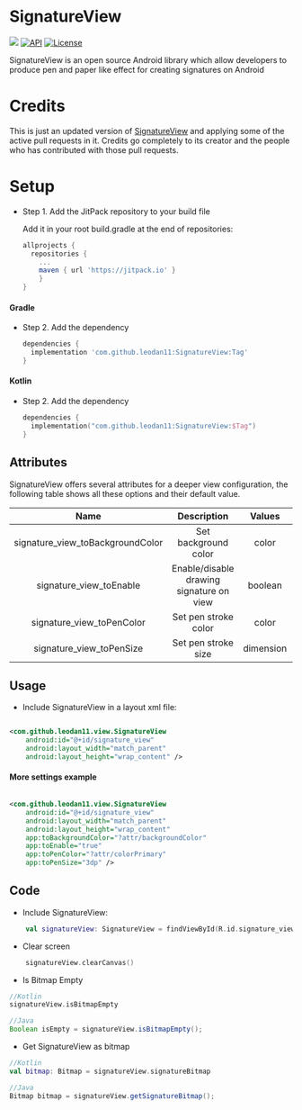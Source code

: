 # SignatureView

[![](https://jitpack.io/v/leodan11/SignatureView.svg)](https://jitpack.io/#leodan11/SignatureView)
[![API](https://img.shields.io/badge/API-21%2B-brightgreen.svg?style=flat)](https://android-arsenal.com/api?level=21)
[![License](https://img.shields.io/badge/License-Apache%202.0-blue.svg)](https://opensource.org/licenses/Apache-2.0)

SignatureView is an open source Android library which allow developers to produce pen and paper like
effect for creating signatures on Android

# Credits

This is just an updated version of [SignatureView](https://github.com/zahid-ali-shah/SignatureView)
and applying some of the active pull requests in it.
Credits go completely to its creator and the people who has contributed with those pull requests.

# Setup

- Step 1. Add the JitPack repository to your build file

  Add it in your root build.gradle at the end of repositories:

  ```gradle
  allprojects {
    repositories {
      ...
      maven { url 'https://jitpack.io' }
      }
  }
  ```

#### Gradle

- Step 2. Add the dependency

  ```gradle
  dependencies {
    implementation 'com.github.leodan11:SignatureView:Tag'
  }
  ```

#### Kotlin

- Step 2. Add the dependency

    ```kotlin
    dependencies {
      implementation("com.github.leodan11:SignatureView:$Tag")
    }
    ```

## Attributes

SignatureView offers several attributes for a deeper view configuration, the following table shows
all these options and their default value.

|               Name               |               Description                |  Values   |   Default   |
|:--------------------------------:|:----------------------------------------:|:---------:|:-----------:|
| signature_view_toBackgroundColor |           Set background color           |   color   | Color.WHITE |
|     signature_view_toEnable      | Enable/disable drawing signature on view |  boolean  |    true     |
|    signature_view_toPenColor     |           Set pen stroke color           |   color   | Color.BLACK |
|     signature_view_toPenSize     |           Set pen stroke size            | dimension |     3dp     |

## Usage

* Include SignatureView in a layout xml file:

~~~xml                                            

<com.github.leodan11.view.SignatureView
    android:id="@+id/signature_view"
    android:layout_width="match_parent"
    android:layout_height="wrap_content" />

~~~

#### More settings example

~~~xml

<com.github.leodan11.view.SignatureView
    android:id="@+id/signature_view"
    android:layout_width="match_parent"
    android:layout_height="wrap_content"
    app:toBackgroundColor="?attr/backgroundColor"
    app:toEnable="true"
    app:toPenColor="?attr/colorPrimary"
    app:toPenSize="3dp" />
~~~

## Code

* Include SignatureView:

```kotlin
    val signatureView: SignatureView = findViewById(R.id.signature_view)
 ```

* Clear screen

```kotlin
    signatureView.clearCanvas()
```

* Is Bitmap Empty

```kotlin
//Kotlin
signatureView.isBitmapEmpty
```

```java
//Java
Boolean isEmpty = signatureView.isBitmapEmpty();
```

* Get SignatureView as bitmap

```kotlin
//Kotlin
val bitmap: Bitmap = signatureView.signatureBitmap
```

```java
//Java
Bitmap bitmap = signatureView.getSignatureBitmap();
```
